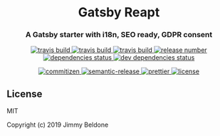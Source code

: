 <h1 align="center" style="border-bottom: none;">Gatsby Reapt</h1>
<h3 align="center">A Gatsby starter with i18n, SEO ready, GDPR consent</h3>
<p align="center">
    <a href="https://github.com/JimmyBeldone/gatsby-reapt">
        <img alt="travis build" src="https://github.com/JimmyBeldone/gatsby-reapt/workflows/TESTING/badge.svg">
    </a>
    <a href="https://github.com/JimmyBeldone/gatsby-reapt">
        <img alt="travis build" src="https://github.com/JimmyBeldone/gatsby-reapt/workflows/PUBLISH/badge.svg">
    </a>
    <a href="https://github.com/JimmyBeldone/gatsby-reapt">
        <img alt="travis build" src="https://github.com/JimmyBeldone/gatsby-reapt/workflows/DEPLOY/badge.svg">
    </a>
    <a href="#badge">
        <img alt="release number" src="https://badgen.net/github/release/JimmyBeldone/gatsby-reapt/stable">
    </a>
    <a href="#badge">
        <img alt="dependencies status" src="https://badgen.net/david/dep/JimmyBeldone/gatsby-reapt">
    </a>
    <a href="#badge">
        <img alt="dev dependencies status" src="https://badgen.net/david/dev/JimmyBeldone/gatsby-reapt">
    </a>
</p>
<p align="center">
    <a href="http://commitizen.github.io/cz-cli/">
        <img alt="commitizen" src="https://img.shields.io/badge/commitizen-friendly-brightgreen.svg">
    </a>
    <a href="https://github.com/semantic-release/semantic-release">
        <img alt="semantic-release" src="https://img.shields.io/badge/%20%20%F0%9F%93%A6%F0%9F%9A%80-semantic--release-e10079.svg">
    </a>
    <a href="https://github.com/prettier/prettier">
        <img alt="prettier" src="https://img.shields.io/badge/styled_with-prettier-ff69b4.svg">
    </a>
    <a href="https://github.com/JimmyBeldone/gatsby-reapt/blob/master/LICENSE">
        <img alt="license" src="https://badgen.net/github/license/JimmyBeldone/gatsby-reapt">
    </a>
</p>

## License

MIT

Copyright (c) 2019 Jimmy Beldone
